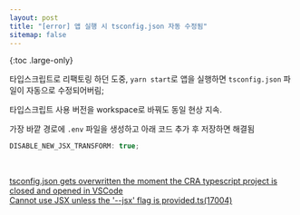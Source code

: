 ```yaml
---
layout: post
title: "[error] 앱 실행 시 tsconfig.json 자동 수정됨"
sitemap: false
---
```


{:toc .large-only}

타입스크립트로 리팩토링 하던 도중, `yarn start`로 앱을 실행하면 `tsconfig.json` 파일이 자동으로 수정되어버림;

타입스크립트 사용 버전을 workspace로 바꿔도 동일 현상 지속.

가장 바깥 경로에 `.env` 파일을 생성하고 아래 코드 추가 후 저장하면 해결됨

```js
DISABLE_NEW_JSX_TRANSFORM: true;
```

<br/>

[tsconfig.json gets overwritten the moment the CRA typescript project is closed and opened in VSCode](https://github.com/facebook/create-react-app/issues/10178#issuecomment-737346917)<br/>
[Cannot use JSX unless the '--jsx' flag is provided.ts(17004)](https://chinsun9.github.io/tags/tsconfig/)
